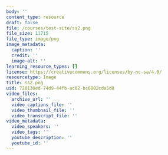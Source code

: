 ```yaml
---
body: ''
content_type: resource
draft: false
file: /courses/test-site/ss2.png
file_size: 11715
file_type: image/png
image_metadata:
  caption: ''
  credit: ''
  image-alt: ''
learning_resource_types: []
license: https://creativecommons.org/licenses/by-nc-sa/4.0/
resourcetype: Image
title: ss2.png
uid: 720130ed-74d9-44fb-ac02-bc6802cda5d8
video_files:
  archive_url: ''
  video_captions_file: ''
  video_thumbnail_file: ''
  video_transcript_file: ''
video_metadata:
  video_speakers: ''
  video_tags: ''
  youtube_description: ''
  youtube_id: ''
---
```

